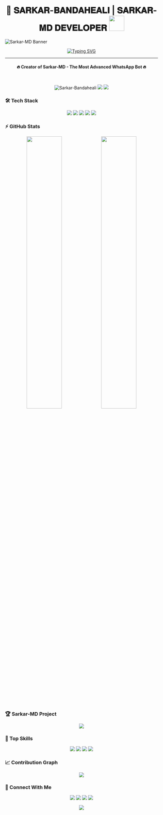 <h1 align="center">🚀 𝐒𝐀𝐑𝐊𝐀𝐑-𝐁𝐀𝐍𝐃𝐀𝐇𝐄𝐀𝐋𝐈 | 𝐒𝐀𝐑𝐊𝐀𝐑-𝐌𝐃 𝐃𝐄𝐕𝐄𝐋𝐎𝐏𝐄𝐑 <img src="https://i.imgur.com/7F0D5zG.gif" width="50"></h1>

![Sarkar-MD Banner](https://i.imgur.com/8JQZf3A.gif)

<p align="center">
  <a href="https://git.io/typing-svg"><img src="https://readme-typing-svg.herokuapp.com?font=Fira+Code&weight=600&size=24&pause=1000&color=00F72D&center=true&vCenter=true&width=600&lines=PROFESSIONAL+WHATSAPP+BOT+DEVELOPER;5%2B+YEARS+CODING+EXPERIENCE;100%25+BUG-FREE+CODE;24%2F7+ACTIVE+DEVELOPER;THE+FUTURE+OF+WHATSAPP+BOTS" alt="Typing SVG" /></a>
</p>

<hr/>
<h4 align="center">🔥 Creator of Sarkar-MD - The Most Advanced WhatsApp Bot 🔥</h4>
<br>

<p align="center"> 
  <img src="https://komarev.com/ghpvc/?username=Sarkar-Bandaheali&label=PROFILE+VIEWS&color=00FF00&style=for-the-badge" alt="Sarkar-Bandaheali" /> 
  <img src="https://img.shields.io/badge/STATUS-VIP%20DEVELOPER-brightgreen?style=for-the-badge">
  <img src="https://img.shields.io/badge/SARKAR-MD%20PROJECT-red?style=for-the-badge&logo=whatsapp">
</p>

### 🛠️ Tech Stack
<p align="center">
  <img src="https://img.shields.io/badge/Node.js-339933?style=for-the-badge&logo=nodedotjs&logoColor=white">
  <img src="https://img.shields.io/badge/JavaScript-F7DF1E?style=for-the-badge&logo=javascript&logoColor=black">
  <img src="https://img.shields.io/badge/MongoDB-47A248?style=for-the-badge&logo=mongodb&logoColor=white">
  <img src="https://img.shields.io/badge/React-61DAFB?style=for-the-badge&logo=react&logoColor=black">
  <img src="https://img.shields.io/badge/Baileys-25D366?style=for-the-badge&logo=whatsapp&logoColor=white">
</p>

### ⚡ GitHub Stats
<p align="center">
  <img src="https://github-readme-stats.vercel.app/api?username=Sarkar-Bandaheali&show_icons=true&theme=vision-friendly-dark&count_private=true&include_all_commits=true&hide_border=true" width="48%">
  <img src="https://github-readme-streak-stats.herokuapp.com/?user=Sarkar-Bandaheali&theme=vision-friendly-dark&hide_border=true" width="48%">
</p>

### 🏆 Sarkar-MD Project
<p align="center">
  <a href="https://github.com/Sarkar-Bandaheali/Sarkar-MD">
    <img src="https://github-readme-stats.vercel.app/api/pin/?username=Sarkar-Bandaheali&repo=Sarkar-MD&theme=dark&show_owner=true">
  </a>
</p>

### 🌟 Top Skills
<p align="center">
  <img src="https://progress-bar.dev/95/?title=WHATSAPP+BOTS&scale=100&width=400&color=00ff00">
  <img src="https://progress-bar.dev/90/?title=NODE.JS&scale=100&width=400&color=00ff00">
  <img src="https://progress-bar.dev/85/?title=BOT+DEVELOPMENT&scale=100&width=400&color=00ff00">
  <img src="https://progress-bar.dev/80/?title=API+INTEGRATION&scale=100&width=400&color=00ff00">
</p>

### 📈 Contribution Graph
<p align="center">
  <img src="https://activity-graph.herokuapp.com/graph?username=Sarkar-Bandaheali&theme=react-dark&hide_border=true&area=true">
</p>

### 🤝 Connect With Me
<p align="center">
  <a href="https://wa.me/yournumber"><img src="https://img.shields.io/badge/WhatsApp-25D366?style=for-the-badge&logo=whatsapp&logoColor=white"></a>
  <a href="https://t.me/yourusername"><img src="https://img.shields.io/badge/Telegram-26A5E4?style=for-the-badge&logo=telegram&logoColor=white"></a>
  <a href="https://instagram.com/yourusername"><img src="https://img.shields.io/badge/Instagram-E4405F?style=for-the-badge&logo=instagram&logoColor=white"></a>
  <a href="https://youtube.com/yourchannel"><img src="https://img.shields.io/badge/YouTube-FF0000?style=for-the-badge&logo=youtube&logoColor=white"></a>
</p>

<p align="center">
  <img src="https://capsule-render.vercel.app/api?type=waving&color=00ff00&height=100&section=footer&text=THANKS+FOR+VISITING!&fontSize=30&fontColor=000000">
</p>

